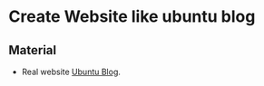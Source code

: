 # Create Website like ubuntu blog

## Material
* Real website [Ubuntu Blog](https://blog.ubuntu.com).
